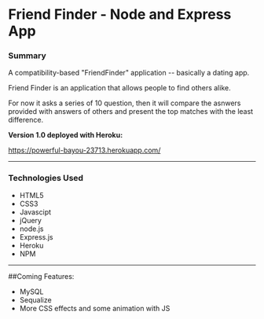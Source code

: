 # Friend Finder - Node and Express App

### Summary

A compatibility-based "FriendFinder" application -- basically a dating app. 

Friend Finder is an application that allows people to find others alike. 

For now it asks a series of 10 question, then it will compare the asnwers provided with answers of others and present the top matches with the least difference.

**Version 1.0 deployed with Heroku:**

https://powerful-bayou-23713.herokuapp.com/

- - -

### Technologies Used

* HTML5
* CSS3
* Javascipt
* jQuery
* node.js
* Express.js
* Heroku
* NPM

- - -

##Coming Features:
* MySQL 
* Sequalize
* More CSS effects and some animation with JS